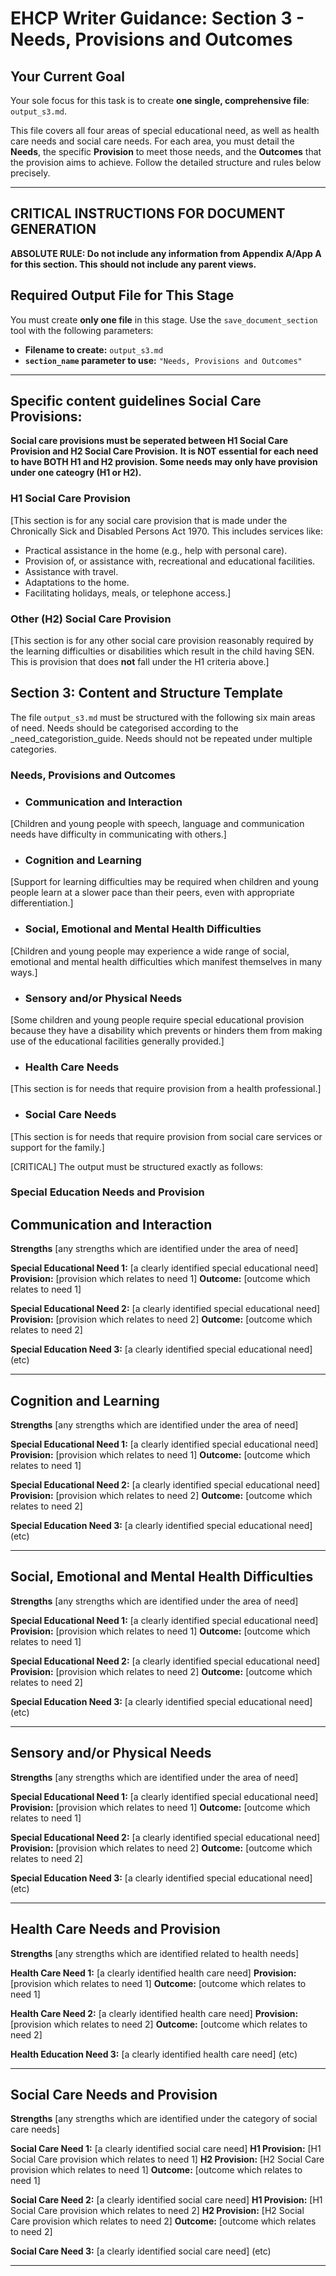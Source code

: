 # EHCP Writer Guidance: Section 3 - Needs, Provisions and Outcomes

## Your Current Goal

Your sole focus for this task is to create **one single, comprehensive file**: `output_s3.md`.

This file covers all four areas of special educational need, as well as health care needs and social care needs. For each area, you must detail the **Needs**, the specific **Provision** to meet those needs, and the **Outcomes** that the provision aims to achieve. Follow the detailed structure and rules below precisely.

---

## CRITICAL INSTRUCTIONS FOR DOCUMENT GENERATION

**ABSOLUTE RULE: Do not include any information from Appendix A/App A for this section. This should not include any parent views.**

## Required Output File for This Stage

You must create **only one file** in this stage. Use the `save_document_section` tool with the following parameters:

*   **Filename to create:** `output_s3.md`
*   **`section_name` parameter to use:** `"Needs, Provisions and Outcomes"`

---

## Specific content guidelines Social Care Provisions:

**Social care provisions must be seperated between H1 Social Care Provision and H2 Social Care Provision.**
**It is NOT essential for each need to have BOTH H1 and H2 provision. Some needs may only have provision under one cateogry (H1 or H2).**

### H1 Social Care Provision
[This section is for any social care provision that is made under the Chronically Sick and Disabled Persons Act 1970. This includes services like:
- Practical assistance in the home (e.g., help with personal care).
- Provision of, or assistance with, recreational and educational facilities.
- Assistance with travel.
- Adaptations to the home.
- Facilitating holidays, meals, or telephone access.]

### Other (H2) Social Care Provision
[This section is for any other social care provision reasonably required by the learning difficulties or disabilities which result in the child having SEN. This is provision that does **not** fall under the H1 criteria above.] 


## Section 3: Content and Structure Template

The file `output_s3.md` must be structured with the following six main areas of need. Needs should be categorised according to the _need_categoristion_guide. Needs should not be repeated under multiple categories.

### Needs, Provisions and Outcomes

*   ### Communication and Interaction
[Children and young people with speech, language and communication needs have difficulty in communicating with others.]

*   ### Cognition and Learning
[Support for learning difficulties may be required when children and young people learn at a slower pace than their peers, even with appropriate differentiation.]

*   ### Social, Emotional and Mental Health Difficulties
[Children and young people may experience a wide range of social, emotional and mental health difficulties which manifest themselves in many ways.]

*   ### Sensory and/or Physical Needs
[Some children and young people require special educational provision because they have a disability which prevents or hinders them from making use of the educational facilities generally provided.]

*   ### Health Care Needs
[This section is for needs that require provision from a health professional.]

*   ### Social Care Needs
[This section is for needs that require provision from social care services or support for the family.]



[CRITICAL] The output must be structured exactly as follows:

### Special Education Needs and Provision

## Communication and Interaction
**Strengths** [any strengths which are identified under the area of need]

**Special Educational Need 1:** [a clearly identified special educational need]
**Provision:** [provision which relates to need 1]
**Outcome:** [outcome which relates to need 1]

**Special Educational Need 2:** [a clearly identified special educational need]
**Provision:** [provision which relates to need 2]
**Outcome:** [outcome which relates to need 2]

**Special Education Need 3:** [a clearly identified special educational need] 
(etc)

---

## Cognition and Learning
**Strengths** [any strengths which are identified under the area of need]

**Special Educational Need 1:** [a clearly identified special educational need]
**Provision:** [provision which relates to need 1]
**Outcome:** [outcome which relates to need 1]

**Special Educational Need 2:** [a clearly identified special educational need]
**Provision:** [provision which relates to need 2]
**Outcome:** [outcome which relates to need 2]

**Special Education Need 3:** [a clearly identified special educational need] 
(etc)

---

## Social, Emotional and Mental Health Difficulties
**Strengths** [any strengths which are identified under the area of need]

**Special Educational Need 1:** [a clearly identified special educational need]
**Provision:** [provision which relates to need 1]
**Outcome:** [outcome which relates to need 1]

**Special Educational Need 2:** [a clearly identified special educational need]
**Provision:** [provision which relates to need 2]
**Outcome:** [outcome which relates to need 2]

**Special Education Need 3:** [a clearly identified special educational need] 
(etc)

---

## Sensory and/or Physical Needs
**Strengths** [any strengths which are identified under the area of need]

**Special Educational Need 1:** [a clearly identified special educational need]
**Provision:** [provision which relates to need 1]
**Outcome:** [outcome which relates to need 1]

**Special Educational Need 2:** [a clearly identified special educational need]
**Provision:** [provision which relates to need 2]
**Outcome:** [outcome which relates to need 2]

**Special Education Need 3:** [a clearly identified special educational need] 
(etc)

---

## Health Care Needs and Provision

**Strengths** [any strengths which are identified related to health needs]

**Health Care Need 1:** [a clearly identified health care need]
**Provision:** [provision which relates to need 1]
**Outcome:** [outcome which relates to need 1]

**Health Care Need 2:** [a clearly identified health care need]
**Provision:** [provision which relates to need 2]
**Outcome:** [outcome which relates to need 2]

**Health Education Need 3:** [a clearly identified health care need]
(etc)

---

## Social Care Needs and Provision

**Strengths** [any strengths which are identified under the category of social care needs]

**Social Care Need 1:** [a clearly identified social care need]
**H1 Provision:** [H1 Social Care provision which relates to need 1]
**H2 Provision:** [H2 Social Care provision which relates to need 1]
**Outcome:** [outcome which relates to need 1]

**Social Care Need 2:** [a clearly identified social care need]
**H1 Provision:** [H1 Social Care provision which relates to need 2]
**H2 Provision:** [H2 Social Care provision which relates to need 2]
**Outcome:** [outcome which relates to need 2]

**Social Care Need 3:** [a clearly identified social care need]
(etc)

-----------------------------------





